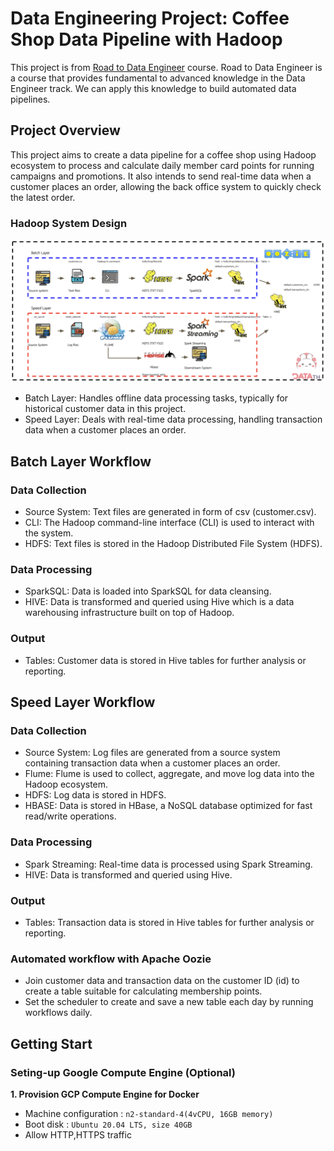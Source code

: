 # Data Engineering Project: Coffee Shop Data Pipeline with Hadoop
This project is from [Road to Data Engineer](https://school.datath.com/courses/road-to-data-engineer-2-0-2023) course. Road to Data Engineer is a course that provides fundamental to advanced knowledge in the Data Engineer track. We can apply this knowledge to build automated data pipelines.

## Project Overview
This project aims to create a data pipeline for a coffee shop using Hadoop ecosystem to process and calculate daily member card points for running campaigns and promotions. It also intends to send real-time data when a customer places an order, allowing the back office system to quickly check the latest order.

### Hadoop System Design
<img src="picture/hadoop-system-design.png" width=100% height=40%>

- Batch Layer: Handles offline data processing tasks, typically for historical customer data in this project.
- Speed Layer: Deals with real-time data processing, handling transaction data when a customer places an order.

## Batch Layer Workflow
### Data Collection
- Source System: Text files are generated in form of csv (customer.csv).
- CLI: The Hadoop command-line interface (CLI) is used to interact with the system.
- HDFS: Text files is stored in the Hadoop Distributed File System (HDFS).

### Data Processing
- SparkSQL: Data is loaded into SparkSQL for data cleansing.
- HIVE: Data is transformed and queried using Hive which is a data warehousing infrastructure built on top of Hadoop.

### Output
- Tables: Customer data is stored in Hive tables for further analysis or reporting.

## Speed Layer Workflow
### Data Collection
- Source System: Log files are generated from a source system containing transaction data when a customer places an order.
- Flume: Flume is used to collect, aggregate, and move log data into the Hadoop ecosystem.
- HDFS: Log data is stored in HDFS.
- HBASE: Data is stored in HBase, a NoSQL database optimized for fast read/write operations.

### Data Processing
- Spark Streaming: Real-time data is processed using Spark Streaming.
- HIVE: Data is transformed and queried using Hive.

### Output
- Tables: Transaction data is stored in Hive tables for further analysis or reporting.

### Automated workflow with Apache Oozie
- Join customer data and transaction data on the customer ID (id) to create a table suitable for calculating membership points.
- Set the scheduler to create and save a new table each day by running workflows daily.

## Getting Start
### Seting-up Google Compute Engine (Optional)
**1. Provision GCP Compute Engine for Docker**
- Machine configuration : `n2-standard-4(4vCPU, 16GB memory)`
- Boot disk : `Ubuntu 20.04 LTS, size 40GB`
- Allow HTTP,HTTPS traffic
